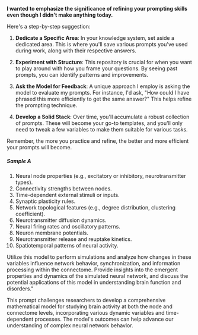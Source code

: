 


**I wanted to emphasize the significance of refining your prompting skills even though I didn't make anything today.**

Here's a step-by-step suggestion:

1. **Dedicate a Specific Area**: In your knowledge system, set aside a dedicated area. This is where you'll save various prompts you've used during work, along with their respective answers.
    
2. **Experiment with Structure**: This repository is crucial for when you want to play around with how you frame your questions. By seeing past prompts, you can identify patterns and improvements.
    
3. **Ask the Model for Feedback**: A unique approach I employ is asking the model to evaluate my prompts. For instance, I'd ask, "How could I have phrased this more efficiently to get the same answer?" This helps refine the prompting technique.
    
4. **Develop a Solid Stack**: Over time, you'll accumulate a robust collection of prompts. These will become your go-to templates, and you'll only need to tweak a few variables to make them suitable for various tasks.
    

Remember, the more you practice and refine, the better and more efficient your prompts will become.



##### Sample A



1. Neural node properties (e.g., excitatory or inhibitory, neurotransmitter types).
2. Connectivity strengths between nodes.
3. Time-dependent external stimuli or inputs.
4. Synaptic plasticity rules.
5. Network topological features (e.g., degree distribution, clustering coefficient).
6. Neurotransmitter diffusion dynamics.
7. Neural firing rates and oscillatory patterns.
8. Neuron membrane potentials.
9. Neurotransmitter release and reuptake kinetics.
10. Spatiotemporal patterns of neural activity.

Utilize this model to perform simulations and analyze how changes in these variables influence network behavior, synchronization, and information processing within the connectome. Provide insights into the emergent properties and dynamics of the simulated neural network, and discuss the potential applications of this model in understanding brain function and disorders."

This prompt challenges researchers to develop a comprehensive mathematical model for studying brain activity at both the node and connectome levels, incorporating various dynamic variables and time-dependent processes. The model's outcomes can help advance our understanding of complex neural network behavior.




